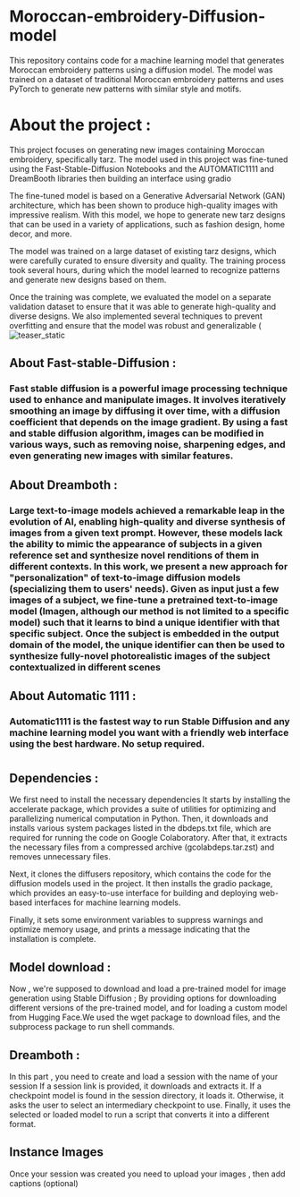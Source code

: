 # Moroccan-embroidery-Diffusion-model
This repository contains code for a machine learning model that generates Moroccan embroidery patterns using a diffusion model. The model was trained on a dataset of traditional Moroccan embroidery patterns and uses PyTorch to generate new patterns with similar style and motifs. 
# About the project : 
This project focuses on generating new images containing Moroccan embroidery, specifically tarz. The model used in this project was fine-tuned using the Fast-Stable-Diffusion Notebooks and the AUTOMATIC1111 and DreamBooth libraries then building an interface using gradio 

The fine-tuned model is based on a Generative Adversarial Network (GAN) architecture, which has been shown to produce high-quality images with impressive realism. With this model, we hope to generate new tarz designs that can be used in a variety of applications, such as fashion design, home decor, and more.

The model was trained on a large dataset of existing tarz designs, which were carefully curated to ensure diversity and quality. The training process took several hours, during which the model learned to recognize patterns and generate new designs based on them.

Once the training was complete, we evaluated the model on a separate validation dataset to ensure that it was able to generate high-quality and diverse designs. We also implemented several techniques to prevent overfitting and ensure that the model was robust and generalizable
(![teaser_static](https://user-images.githubusercontent.com/93876670/236652469-6b3d0d97-f3bf-41ff-87e1-a1aa282f9188.jpg)
## About Fast-stable-Diffusion :
### Fast stable diffusion is a powerful image processing technique used to enhance and manipulate images. It involves iteratively smoothing an image by diffusing it over time, with a diffusion coefficient that depends on the image gradient. By using a fast and stable diffusion algorithm, images can be modified in various ways, such as removing noise, sharpening edges, and even generating new images with similar features.
## About Dreamboth :
### Large text-to-image models achieved a remarkable leap in the evolution of AI, enabling high-quality and diverse synthesis of images from a given text prompt. However, these models lack the ability to mimic the appearance of subjects in a given reference set and synthesize novel renditions of them in different contexts. In this work, we present a new approach for "personalization" of text-to-image diffusion models (specializing them to users' needs). Given as input just a few images of a subject, we fine-tune a pretrained text-to-image model (Imagen, although our method is not limited to a specific model) such that it learns to bind a unique identifier with that specific subject. Once the subject is embedded in the output domain of the model, the unique identifier can then be used to synthesize fully-novel photorealistic images of the subject contextualized in different scenes
## About Automatic 1111 :
### Automatic1111 is the fastest way to run Stable Diffusion and any machine learning model you want with a friendly web interface using the best hardware. No setup required.
# 
## Dependencies :
We first need to install the necessary dependencies 
It starts by installing the accelerate package, which provides a suite of utilities for optimizing and parallelizing numerical computation in Python. Then, it downloads and installs various system packages listed in the dbdeps.txt file, which are required for running the code on Google Colaboratory. After that, it extracts the necessary files from a compressed archive (gcolabdeps.tar.zst) and removes unnecessary files.

Next, it clones the diffusers repository, which contains the code for the diffusion models used in the project. It then installs the gradio package, which provides an easy-to-use interface for building and deploying web-based interfaces for machine learning models.

Finally, it sets some environment variables to suppress warnings and optimize memory usage, and prints a message indicating that the installation is complete.
## Model download :
Now , we're supposed to download and load a pre-trained model for image generation using Stable Diffusion ; By providing options for downloading different versions of the pre-trained model, and for loading a custom model from Hugging Face.We used  the wget package to download files, and the subprocess package to run shell commands.
## Dreamboth :
In this part , you need to create and load a session with the name of your session If a session link is provided, it downloads and extracts it. If a checkpoint model is found in the session directory, it loads it. Otherwise, it asks the user to select an intermediary checkpoint to use. Finally, it uses the selected or loaded model to run a script that converts it into a different format.
## Instance Images
 Once your session was created you need to upload your images , then add captions (optional)
 
